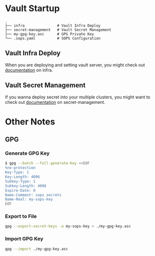 # Vault Startup

```
.
├── infra               # Vault Infra Deploy
├── secret-management   # Vault Secret Management
├── my-gpg-key.asc      # GPG Private Key
└── .sops.yaml          # SOPS Configuration 
```

## Vault Infra Deploy
When you are deploying and setting vault server, you might check out [documentation](./infra/README.md) on infra.

## Vault Secret Management
If you wanna deploy secret into your multiple clusters, you might want to check out [documentation](./secret-management/README.md) on secret-management.

# Other Notes
## GPG 
### Generate GPG Key
```bash
$ gpg --batch --full-generate-key <<EOF
%no-protection
Key-Type: 1
Key-Length: 4096
Subkey-Type: 1
Subkey-Length: 4096
Expire-Date: 0
Name-Comment: sops secrets
Name-Real: my-sops-key
EOF
```

### Export to File
```bash
gpg --export-secret-keys -a my-sops-key > ./my-gpg-key.asc
```

### Import GPG Key
```bash
gpg --import ./my-gpg-key.asc
```